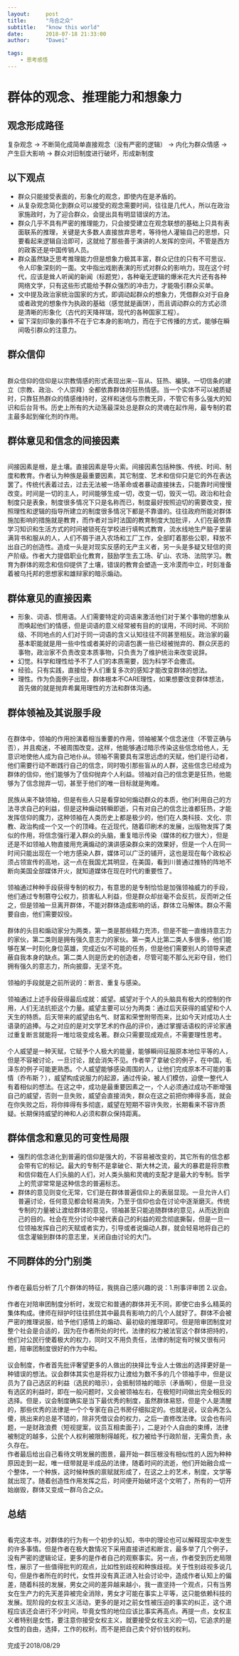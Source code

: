 ```yaml
---
layout:     post
title:      "乌合之众"
subtitle:   "know this world"
date:       2018-07-18 21:33:00
author:     "Dawei"

tags:
    - 思考感悟
---
```

群体的观念、推理能力和想象力 
==

## 观念形成路径 ##
复杂观念 -> 不断简化成简单直接观念（没有严密的逻辑） -> 内化为群众情感 -> 产生巨大影响 -> 群众对旧制度进行破坏，形成新制度

## 以下观点 ##
- 群众只能接受表面的，形象化的观念，即使内在是矛盾的。
- 从复杂观念简化到群众可以接受的观念需要时间，往往是几代人，所以在政治家施政时，为了迎合群众，会提出具有明显错误的方法。
- 群众几乎不具有严密的推理能力，只会接受建立在观念联想的基础上只具有表面联系的推理，关键是大多数人直接放弃思考，等待他人灌输自己的思想，只要看起来逻辑自洽即可，这就给了那些善于演讲的人发挥的空间，不管是西方的政客还是中国传销人员。
- 群众虽然缺乏思考推理能力但是想象力极其丰富，群众记住的只有不可思议、令人印象深刻的一面。文中指出戏剧表演的形式对群众的影响力，现在这个时代，应该是耸人听闻的新闻（标题党），各种毫无逻辑的爆米花大片还有各种网络文学，只有这些形式能给予群众强烈的冲击力，才能吸引群众买单。
- 文中提及政治家统治国家的方式，即调动起群众的想象力，凭借群众对于自身或者政党的想象作为执政的基础（感觉就是画饼），而且调动群众的方式必须是清晰的形象化（古代的天降祥瑞，现代的各种国家工程）。
- 留下深刻印象的事件不在于它本身的影响力，而在于它传播的方式，能够在瞬间吸引群众的注意力。

## 群众信仰
<br>群众信仰的信仰是以宗教情感的形式表现出来--盲从、狂热、褊狭。一切信条的建立（宗教、政治、个人崇拜）全都依靠群体的狂热情感。当一个实体不可以被质疑时，只靠狂热群众的情感维持时，这样和迷信与宗教无异，不管它有多么强大的知识和后台背书。历史上所有的大动荡最深处总是群众的灵魂在起作用，最专制的君主最多起到催化剂的作用。<br/>

## 群体意见和信念的间接因素
<br>间接因素是根，是土壤。直接因素是导火索。间接因素包括种族、传统、时间、制度和教育。作者认为种族是最重要因素，其它制度、艺术和信仰只是它的外在表达罢了。传统代表着过去，过去无法被一场革命或者暴动直接抹去，只能靠时间慢慢改变。时间是一切的主人，时间能够生成一切，改变一切，毁灭一切。政治和社会制度只是表象，制度很多情况下只是名称而已，制度最好按照迫切的需要改变，按照理性和逻辑的指导所建立的制度很多情况下都是不靠谱的。往往政府所能对群体施加影响的措施就是教育，而作者对当时法国的教育制度大加批评，人们在最依靠学习知识和生活方式的时间被锁死在学校进行填鸭式教育，流水线地生产脑子里装满背书和服从的人，人们不屑于进入农场和工厂工作，全部盯着那些公职，释放不出自己的创造性。造成一头是对现实反感的无产主义者，另一头是多疑又轻信的资产阶级。作者大力提倡职业化教育，鼓励学生去工场、矿山、农场、法院学习。教育为群体的观念和信仰提供了土壤，错误的教育会塑造一支冷漠而中立，时刻准备着被乌托邦的思想家和雄辩家的暗示煽动。<br/>

## 群体意见的直接因素
- 形象、词语、惯用语。人们需要特定的词语来激活他们对于某个事物的想象从而唤起他们的情感，但是词语的意义经常被有目的的误用，不同时间、不同阶级、不同地点的人们对于同一词语的含义认知往往不同甚至相反。政治家的最基本职能就是用一些中性或者美好的词语包裹一些已经被抛弃的、群众厌恶的事物，政治家不负责改变本质事物，只负责为了维护统治来改变说辞。
- 幻觉。科学和理性给予不了人们的本质需要，因为科学不会撒谎。
- 经验。只有实践，直接给予人们重复多次的感知才能改变群体的想法。
- 理性。作为负面例子出现，群体根本不CARE理性，如果想要改变群体想法，首先做的就是抛弃希冀用理性的方法和群体沟通。

## 群体领袖及其说服手段
<br>在群体中，领袖的作用扮演着相当重要的作用，领袖被某个信念迷住（不管正确与否），并且痴迷，不被周围改变。这样，他能够通过暗示传染这些信念给他人，无意识地使他人成为自己地仆从。领袖不需要具有深思远虑的天赋，他们是行动者，他们需要行动不断践行自己的信念，同时吸引那些盲从的人群，这些信念已经成为群体的信仰，他们能够为了信仰抛弃个人利益。领袖对自己的信念更是狂热，他能够为了信念抛弃一切，甚至于他们的唯一目标就是殉难。<br/>
<br>民族从来不缺领袖，但是有些人只是看穿如何煽动群众的本质，他们利用自己的方法寻求自己的利益，但是这种煽动转瞬即逝，只有对自己的信念比谁都狂热，才能发挥信仰的魔力，这种领袖在人类历史上都是极少的，他们在人类科技、文化、宗教、政治构成一个又一个的顶峰。在近现代，随着印刷术的发展，出版物发挥了类似的作用，将信念强行灌入群众的头脑，重复暗示传染（媒体的权力很大），但是还是不如领袖人物直接用充满煽动的演讲感染群众来的效果好，但是一个人在同一时间只能出现在一个地方感染人群，媒体可以广泛的铺开，这也是现在每个政权必须占领宣传的高地，这一点在我国尤其明显，在美国，看到川普通过推特的阵地不断向美国全部媒体开火，就知道媒体在现在时代的重要性了。<br/>
<br>领袖通过种种手段获得专制的权力，有意思的是专制恰恰是加强领袖威力的手段，他们通过专制篡夺公权力，损害私人利益，但是群众却丝毫不会反抗，反而听之任之，但是领袖一旦离开群体，不能对群体造成影响的话，群体立马解体。群众不需要自由，他们需要奴役。<br/>
<br>群体的头目和煽动家分为两类，第一类是那些精力充沛，但是不能一直维持意志力的家伙，第二类则是拥有强久意志力的家伙。第一类人比第二类人多很多，他们能够在某一时刻化身位英雄，完成近似不可能的任务，但是他们需要别人的领导来遮蔽自我本身的缺点。第二类人则是历史的创造者，尽管可能不那么光彩夺目，他们拥有强久的意志力，所向披靡，无坚不克。<br/>
<br>领袖的手段就是之前所说的：断言、重复与感染。<br/>
<br>领袖通过上述手段获得最后成就：威望。威望对于个人的头脑具有极大的控制的作用，人们无法抗拒这个力量。威望主要可以分为两类：通过后天获得的威望和个人天生的特质。后天带来的威望由名气、财富和荣誉附带而来，比如今天对成功人士语录的追捧。与之对应的是对文学艺术的作品的评价，通过掌握话语权的评论家通过重复断言就能将一堆垃圾变成名著。群众只需要现成观点，不需要理性思考。<br/>
<br>个人威望是一种天赋，它赋予个人极大的能量，能够瞬间征服原本地位平等的人，但是不容被讨论，一旦讨论，就会消失不见。作者举了拿破仑的例子，在中国，毛泽东的例子可能更熟悉。个人威望能够感染周围的人，让他们完成原本不可能的事情（乔布斯？），威望构成说服力的起源，通过传染，被人们模仿，迫使一整代人有着相似的想法。在这之中，成功是最重要因素之一，个人必须通过成功不断增强自己的威望，否则一旦失败，威望会直接消失，群众在这之前把你捧得多高，就会在你失败之后，将你摔得有多彻底，威望在短期不容许失败，长期看来不容许质疑。长期保持威望的神和人必须和群众保持距离。<br/>

## 群体信念和意见的可变性局限
- 强烈的信念进化到普遍的信仰是强大的，不容易被改变的，其它所有的信念都会带有它的标记。最大的专制不是拿破仑、斯大林之流，最大的暴君是将宗教和信仰栽在人们头脑的人们，对人类头脑和灵魂的支配才是最大的专制。哲学上的荒谬常常是这种信念的普遍标志。
- 群体的意见则变化无常，它们是在群体普遍信仰上的表层显现。一旦允许人们普遍讨论，任何意见都会轻易消失，乃至于信仰也会在讨论中逐渐磨灭。传统专制的力量被让渡给群体的意见，领袖甚至只能追随群体的意见，从而达到自己的目的。社会在充分讨论中被代表自己的利益的观念彻底撕裂，但是一旦一位领袖发挥自己的天赋或者实力，引导或者说煽动人群，就会轻易地将自己的信念灌输到群体的意志里，关闭自由讨论的大门。

## 不同群体的分门别类
<br>作者在最后分析了几个群体的特征，我挑自己感兴趣的说：1.刑事评审团 2.议会。<br/>
<br>作者在对陪审团制度分析时，发现它和普通的群体并无不同，即使它由多么精英的集体构成。律师在辩护时往往抓住其中最具有影响力的几个人就好了。群体不会被严密的推理说服，给予他们感情上的煽动、最初级的推理即可。但是陪审团制度对整个社会是合适的，因为在作者所处的时代，法律的权力被法官这个群体把持的，他们对公民行使着极大的权力，同时又不用负责任，法律的制定有时候又很有问题，陪审团制度很好的作为中和。<br/>
<br>议会制度，作者首先批评奢望更多的人做出的抉择比专业人士做出的选择更好是一种错误的想法。议会群体其实也是将权力让渡给为数不多的几个领袖手中，但是议员为了自己选区的利益（选民的暗示），会抵制领袖的暗示（矛盾啊），但是一旦没有选区的利益时，即在一般问题时，又会被领袖左右，在极短时间做出完全相反的选择。但是，议会制度确实是当下最优秀的制度，虽然群体易怒，但是个人是清醒的，那些优秀的法律是一个个专家在自己书房仔细拟定的。也就是说，议会再怎么傻，挑出来的总是不错的，除非凭借议会的权力，之后一直修改法律。议会也有问题，一是财政浪费（短视提案，议员互相卖面子），二是对个人自由的束缚，法律被制定的越多，公民个人权利被限制得越死，权力被给予行政阶层，无需负责，永久存在。
<br>作者最后给出自己看待文明发展的图景，最开始一群压根没有相似性的人因为种种原因走到一起，唯一纽带就是半成品的法律，随着时间的流逝，他们开始融合成一个整体，一个种族，这时候种族的禀赋就形成了，在这之上的艺术，制度，文学等就出现了。随着创造性作用发挥之后，时间便开始破坏这个文明了，所有的一切开始崩毁，群体又变成一群乌合之众。<br/>

## 总结
<br>看完这本书，对群体的行为有一个初步的认知，书中的理论也可以解释现实中发生的许多事情。但是作者在极大数情况下采用直接讲述和断言，最多举了几个例子，没有严密的逻辑论证，更多的是作者自己的观察事实。另一点，作者受到历史局限性，展示了一些值得批判的观点，比如性别歧视和种族歧视。关于性别歧视多说几句，但是作者所在的时代，女性并没有真正进入社会讨论中，造成作者认知上的偏差，随着科技的发展，男女之间的差异越来越小，我一直坚持一个观点，只有当男女在生产力的先天差异被完全消除，男女才可能在事实上平等，这只能依赖科技的发展。现阶段的女权主义活动，更多的是对之前女性被压迫的事实的纠正，这个进程应该还会进行不少时间，毕竟女性的地位应该比事实再高点。再提一点，女权主义者特别是女性，要注意你接受女权主义，就要接受女权主义的一切，它追求的是女性的自由，选择，工作的权利，而不是把自己卖个好价钱的权利。<br/>
<br>完成于2018/08/29<br/>


